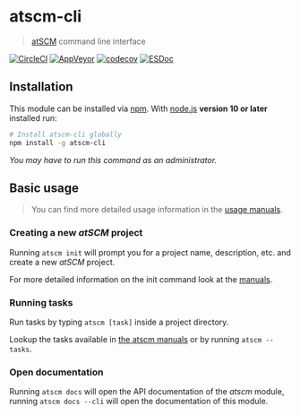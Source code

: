 # atscm-cli

> [atSCM](https://github.com/atSCM/atscm) command line interface

[![CircleCI](https://circleci.com/gh/atSCM/atscm-cli.svg?style=shield)](https://circleci.com/gh/atSCM/atscm-cli)
[![AppVeyor](https://ci.appveyor.com/api/projects/status/m7dy3spqfg4b2d9f?svg=true&pendingText=windows%20tests%20pending&passingText=windows%20tests%20passing&failingText=windows%20tests%20failing)](https://ci.appveyor.com/project/LukasHechenberger/atscm-cli)
[![codecov](https://codecov.io/gh/atSCM/atscm-cli/branch/master/graph/badge.svg)](https://codecov.io/gh/atSCM/atscm-cli)
[![ESDoc](https://atscm.github.io/atscm-cli/badge.svg)](https://atscm.github.io/atscm-cli)

## Installation

This module can be installed via [npm](https://www.npmjs.com). With [node.js](https://nodejs.org/en/) **version 10 or later** installed run:

```bash
# Install atscm-cli globally
npm install -g atscm-cli
```

_You may have to run this command as an administrator._

## Basic usage

> You can find more detailed usage information in the [usage manuals](https://atscm.github.io/atscm-cli/manual/CLI.html).

### Creating a new _atSCM_ project

Running `atscm init` will prompt you for a project name, description, etc. and create a new _atSCM_ project.

For more detailed information on the init command look at the [manuals](https://atscm.github.io/atscm-cli/manual/index.html).

### Running tasks

Run tasks by typing `atscm [task]` inside a project directory.

Lookup the tasks available in [the atscm manuals](https://atscm.github.io/atscm/manual/index.html) or by running `atscm --tasks`.

### Open documentation

Running `atscm docs` will open the API documentation of the _atscm_ module, running `atscm docs --cli` will open the documentation of this module.
